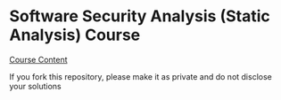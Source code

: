 # Software Security Analysis (Static Analysis) Course
[Course Content](https://github.com/SVF-tools/Software-Security-Analysis/wiki)

If you fork this repository, please make it as private and do not disclose your solutions
